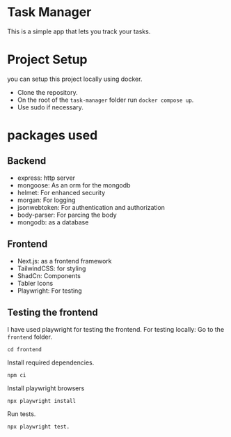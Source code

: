 # Task Manager
This is a simple app that lets you track your tasks.

# Project Setup

you can setup this project locally using docker.

- Clone the repository.
- On the root of the `task-manager` folder run `docker compose up`.
- Use sudo if necessary.

# packages used

## Backend
- express: http server
- mongoose: As an orm for the mongodb
- helmet: For enhanced security
- morgan: For logging
- jsonwebtoken: For authentication and authorization
- body-parser: For parcing the body
- mongodb: as a database
  
## Frontend

- Next.js: as a frontend framework
- TailwindCSS: for styling
- ShadCn: Components
- Tabler Icons
- Playwright: For testing


## Testing the frontend

I have used playwright for testing the frontend.
For testing locally:
Go to the `frontend` folder.
```
cd frontend
```
Install required dependencies.
```
npm ci
```

Install playwright browsers

```
npx playwright install
```

Run tests.
```
npx playwright test.
```
